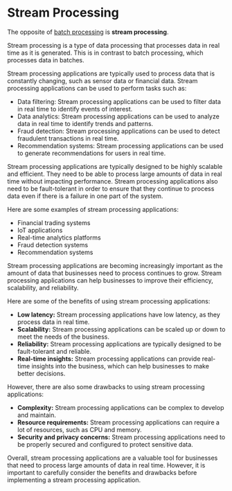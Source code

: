 # Stream Processing

The opposite of [batch processing](Batch%20Processing.md) is **stream processing**.

Stream processing is a type of data processing that processes data in real time as it is generated. This is in contrast to batch processing, which processes data in batches.

Stream processing applications are typically used to process data that is constantly changing, such as sensor data or financial data. Stream processing applications can be used to perform tasks such as:

- Data filtering: Stream processing applications can be used to filter data in real time to identify events of interest.
- Data analytics: Stream processing applications can be used to analyze data in real time to identify trends and patterns.
- Fraud detection: Stream processing applications can be used to detect fraudulent transactions in real time.
- Recommendation systems: Stream processing applications can be used to generate recommendations for users in real time.

Stream processing applications are typically designed to be highly scalable and efficient. They need to be able to process large amounts of data in real time without impacting performance. Stream processing applications also need to be fault-tolerant in order to ensure that they continue to process data even if there is a failure in one part of the system.

Here are some examples of stream processing applications:

- Financial trading systems
- IoT applications
- Real-time analytics platforms
- Fraud detection systems
- Recommendation systems

Stream processing applications are becoming increasingly important as the amount of data that businesses need to process continues to grow. Stream processing applications can help businesses to improve their efficiency, scalability, and reliability.

Here are some of the benefits of using stream processing applications:

- **Low latency:** Stream processing applications have low latency, as they process data in real time.
- **Scalability:** Stream processing applications can be scaled up or down to meet the needs of the business.
- **Reliability:** Stream processing applications are typically designed to be fault-tolerant and reliable.
- **Real-time insights:** Stream processing applications can provide real-time insights into the business, which can help businesses to make better decisions.

However, there are also some drawbacks to using stream processing applications:

- **Complexity:** Stream processing applications can be complex to develop and maintain.
- **Resource requirements:** Stream processing applications can require a lot of resources, such as CPU and memory.
- **Security and privacy concerns:** Stream processing applications need to be properly secured and configured to protect sensitive data.

Overall, stream processing applications are a valuable tool for businesses that need to process large amounts of data in real time. However, it is important to carefully consider the benefits and drawbacks before implementing a stream processing application.